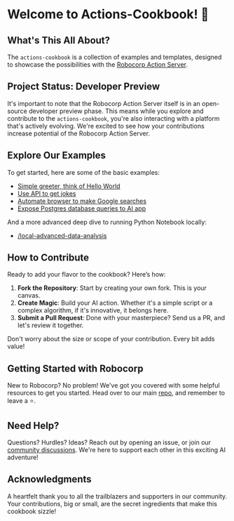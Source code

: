 # Welcome to Actions-Cookbook! 🌟

## What's This All About?

The `actions-cookbook` is a collection of examples and templates,
designed to showcase the possibilities with the [Robocorp Action Server](https://github.com/robocorp/robocorp).

## Project Status: Developer Preview

It's important to note that the Robocorp Action Server itself is in an open-source developer preview phase.
This means while you explore and contribute to the `actions-cookbook`, you're also interacting with a platform
that's actively evolving. We're excited to see how your contributions increase potential of the Robocorp Action Server.

## Explore Our Examples

To get started, here are some of the basic examples:

- [Simple greeter, think of Hello World](/greeter)
- [Use API to get jokes](/api-jokes)
- [Automate browser to make Google searches](/browser-google)
- [Expose Postgres database queries to AI app](/database-postgres/)

And a more advanced deep dive to running Python Notebook locally:
- [/local-advanced-data-analysis](/local-advanced-data-analysis)

## How to Contribute

Ready to add your flavor to the cookbook? Here’s how:

1. **Fork the Repository**: Start by creating your own fork. This is your canvas.
2. **Create Magic**: Build your AI action. Whether it's a simple script or a complex algorithm, if it's innovative, it belongs here.
3. **Submit a Pull Request**: Done with your masterpiece? Send us a PR, and let's review it together.

Don't worry about the size or scope of your contribution. Every bit adds value!

## Getting Started with Robocorp

New to Robocorp? No problem! We've got you covered with some helpful resources to get you started.
Head over to our main [repo](https://github.com/robocorp/robocorp), and remember to leave a ⭐️.

## Need Help?
Questions? Hurdles? Ideas? Reach out by opening an issue, or join our [community discussions](https://github.com/robocorp/robocorp/discussions). We're here to support each other in this exciting AI adventure!

## Acknowledgments
A heartfelt thank you to all the trailblazers and supporters in our community. Your contributions, big or small, are the secret ingredients that make this cookbook sizzle!
